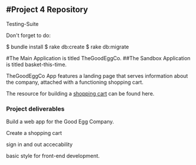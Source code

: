 #Project 4 Repository
----------------------
Testing-Suite

Don't forget to do:

$ bundle install
$ rake db:create
$ rake db:migrate


#The Main Application is titled TheGoodEggCo.
##The Sandbox Application is titled basket-this-time.

TheGoodEggCo App features a landing page that serves information about the company, attached
with a functioning shopping cart.

The resource for building a [shopping cart](https://richonrails.com/articles/building-a-shopping-cart-in-ruby-on-rails) can be found here.

### Project deliverables

 Build a web app for the Good Egg Company.
 
 Create a shopping cart
 
 sign in and out accecability 
 
 basic style for front-end development.
